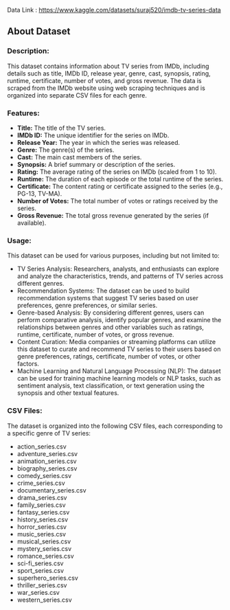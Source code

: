 Data Link : https://www.kaggle.com/datasets/suraj520/imdb-tv-series-data

## About Dataset
### Description:
This dataset contains information about TV series from IMDb, including details such as title, IMDb ID, release year, genre, cast, synopsis, rating, runtime, certificate, number of votes, and gross revenue. The data is scraped from the IMDb website using web scraping techniques and is organized into separate CSV files for each genre.

### Features:
- **Title:** The title of the TV series.
- **IMDb ID:** The unique identifier for the series on IMDb.
- **Release Year:** The year in which the series was released.
- **Genre:** The genre(s) of the series.
- **Cast:** The main cast members of the series.
- **Synopsis:** A brief summary or description of the series.
- **Rating:** The average rating of the series on IMDb (scaled from 1 to 10).
- **Runtime:** The duration of each episode or the total runtime of the series.
- **Certificate:** The content rating or certificate assigned to the series (e.g., PG-13, TV-MA).
- **Number of Votes:** The total number of votes or ratings received by the series.
- **Gross Revenue:** The total gross revenue generated by the series (if available).

### Usage:
This dataset can be used for various purposes, including but not limited to:
- TV Series Analysis: Researchers, analysts, and enthusiasts can explore and analyze the characteristics, trends, and patterns of TV series across different genres.
- Recommendation Systems: The dataset can be used to build recommendation systems that suggest TV series based on user preferences, genre preferences, or similar series.
- Genre-based Analysis: By considering different genres, users can perform comparative analysis, identify popular genres, and examine the relationships between genres and other variables such as ratings, runtime, certificate, number of votes, or gross revenue.
- Content Curation: Media companies or streaming platforms can utilize this dataset to curate and recommend TV series to their users based on genre preferences, ratings, certificate, number of votes, or other factors.
- Machine Learning and Natural Language Processing (NLP): The dataset can be used for training machine learning models or NLP tasks, such as sentiment analysis, text classification, or text generation using the synopsis and other textual features.

### CSV Files:
The dataset is organized into the following CSV files, each corresponding to a specific genre of TV series:
- action_series.csv
- adventure_series.csv
- animation_series.csv
- biography_series.csv
- comedy_series.csv
- crime_series.csv
- documentary_series.csv
- drama_series.csv
- family_series.csv
- fantasy_series.csv
- history_series.csv
- horror_series.csv
- music_series.csv
- musical_series.csv
- mystery_series.csv
- romance_series.csv
- sci-fi_series.csv
- sport_series.csv
- superhero_series.csv
- thriller_series.csv
- war_series.csv
- western_series.csv
